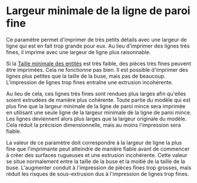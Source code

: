 Largeur minimale de la ligne de paroi fine
====
Ce paramètre permet d'imprimer de très petits détails avec une largeur de ligne qui est en fait trop grande pour eux. Au lieu d'imprimer des lignes très fines, il imprime avec une largeur de ligne plus raisonnable.

Si la [Taille minimale des entités](min_feature_size.md) est très faible, des pièces très fines peuvent être imprimées. Cela ne fonctionne pas bien. Il est possible d'imprimer des lignes plus petites que la taille de la buse, mais pas de beaucoup. L'impression de lignes trop fines entraîne une extrusion incohérente.

Au lieu de cela, ces lignes très fines sont rendues plus larges afin qu'elles soient extrudées de manière plus cohérente. Toute partie du modèle qui est plus fine que la largeur minimale de la ligne de paroi mince sera imprimée en utilisant une seule ligne de la largeur minimale de la ligne de paroi mince. Les lignes deviennent alors plus larges que la largeur originale du modèle. Cela réduit la précision dimensionnelle, mais au moins l'impression sera fiable.

La valeur de ce paramètre doit correspondre à la largeur de ligne la plus fine que l'imprimante peut atteindre de manière fiable avant de commencer à créer des surfaces rugueuses et une extrusion incohérente. Cette valeur se situe normalement entre la taille de la buse et la moitié de la taille de la buse. L'augmenter conduit à l'impression de pièces fines trop grosses, mais réduit les risques de sous-extrusion dus à l'impression de lignes trop fines.
